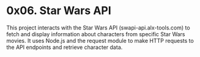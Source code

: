 # 0x06. Star Wars API
This project interacts with the Star Wars API (swapi-api.alx-tools.com) to fetch and display information about characters from specific Star Wars movies. It uses Node.js and the request module to make HTTP requests to the API endpoints and retrieve character data.